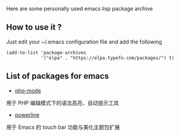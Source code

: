 Here are some personally used emacs lisp package archive

## How to use it ?

Just edit your ~/.emacs configuration file and add the following

    (add-to-list 'package-archives
                 '("elpa" . "https://elpa.typefo.com/packages/") t)

## List of packages for emacs

- [php-mode](http://elpa.typefo.com/packages/php-mode-1.21.1.tar)

用于 PHP 编辑模式下的语法高亮、自动提示工具

- [powerline](http://elpa.typefo.com/packages/powerline-2.4.tar)

用于 Emacs 的 touch bar 功能与美化主题包扩展
